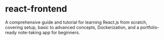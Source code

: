 # react-frontend
A comprehensive guide and tutorial for learning React.js from scratch, covering setup, basic to advanced concepts, Dockerization, and a portfolio-ready note-taking app for beginners.
